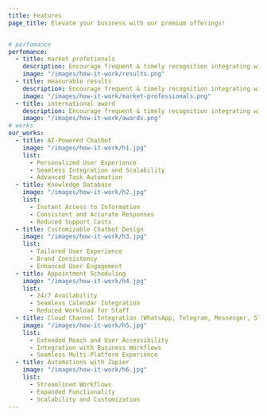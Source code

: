 ```yaml
---
title: Features
page_title: Elevate your business with our premium offerings! 


# perfomance
perfomance:
  - title: market profetionals
    description: Encourage frequent & timely recognition integrating with communication tools
    image: "/images/how-it-work/results.png"
  - title: measurable results
    description: Encourage frequent & timely recognition integrating with communication tools
    image: "/images/how-it-work/market-professionals.png"
  - title: international award
    description: Encourage frequent & timely recognition integrating with communication tools
    image: "/images/how-it-work/awards.png"
# works
our_works:
  - title: AI-Powered Chatbot
    image: "/images/how-it-work/h1.jpg"
    list:
      - Personalized User Experience
      - Seamless Integration and Scalability
      - Advanced Task Automation
  - title: Knowledge Database
    image: "/images/how-it-work/h2.jpg"
    list:
      - Instant Access to Information
      - Consistent and Accurate Responses
      - Reduced Support Costs
  - title: Customizable Chatbot Design
    image: "/images/how-it-work/h3.jpg"
    list:
      - Tailored User Experience
      - Brand Consistency
      - Enhanced User Engagement
  - title: Appointment Scheduling
    image: "/images/how-it-work/h4.jpg"
    list:
      - 24/7 Availability
      - Seamless Calendar Integration
      - Reduced Workload for Staff
  - title: Cloud Channel Integration (WhatsApp, Telegram, Messenger, Slack, Shopify)
    image: "/images/how-it-work/h5.jpg"
    list:
      - Extended Reach and User Accessibility
      - Integration with Business Workflows
      - Seamless Multi-Platform Experience
  - title: Automations with Zapier
    image: "/images/how-it-work/h6.jpg"
    list:
      - Streamlined Workflows
      - Expanded Functionality
      - Scalability and Customization
---
```

<!-- Donec sollicitudin molestie malesda. Donec sollitudin molestie malesuada. Mauris pellentesque <br /> nec, egestas non nisi. Cras ultricies ligula sed magna dictum porta.Lorem -->
